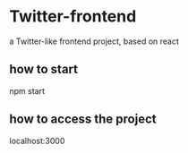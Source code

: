 # Twitter-frontend 
a Twitter-like frontend project, based on react

## how to start
npm start

## how to access the project
localhost:3000